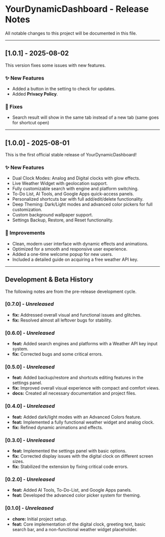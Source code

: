 # YourDynamicDashboard - Release Notes

All notable changes to this project will be documented in this file.

---

## [1.0.1] - 2025-08-02

This version fixes some issues with new features.

### ✨ New Features
- Added a button in the setting to check for updates.
- Added **Privacy Policy**.

### 🔧 Fixes
- Search result will show in the same tab instead of a new tab (same goes for shortcut open)

---

## [1.0.0] - 2025-08-01

This is the first official stable release of YourDynamicDashboard!

### ✨ New Features
- Dual Clock Modes: Analog and Digital clocks with glow effects.
- Live Weather Widget with geolocation support.
- Fully customizable search with engine and platform switching.
- To-Do List, AI Tools, and Google Apps quick-access panels.
- Personalized shortcuts bar with full add/edit/delete functionality.
- Deep Theming: Dark/Light modes and advanced color pickers for full customization.
- Custom background wallpaper support.
- Settings Backup, Restore, and Reset functionality.

### 🎨 Improvements
- Clean, modern user interface with dynamic effects and animations.
- Optimized for a smooth and responsive user experience.
- Added a one-time welcome popup for new users.
- Included a detailed guide on acquiring a free weather API key.

---

## Development & Beta History

The following notes are from the pre-release development cycle.

### [0.7.0] - *Unreleased*
- **fix:** Addressed overall visual and functional issues and glitches.
- **fix:** Resolved almost all leftover bugs for stability.

### [0.6.0] - *Unreleased*
- **feat:** Added search engines and platforms with a Weather API key input system.
- **fix:** Corrected bugs and some critical errors.

### [0.5.0] - *Unreleased*
- **feat:** Added backup/restore and shortcuts editing features in the settings panel.
- **fix:** Improved overall visual experience with compact and comfort views.
- **docs:** Created all necessary documentation and project files.

### [0.4.0] - *Unreleased*
- **feat:** Added dark/light modes with an Advanced Colors feature.
- **feat:** Implemented a fully functional weather widget and analog clock.
- **fix:** Refined dynamic animations and effects.

### [0.3.0] - *Unreleased*
- **feat:** Implemented the settings panel with basic options.
- **fix:** Corrected display issues with the digital clock on different screen sizes.
- **fix:** Stabilized the extension by fixing critical code errors.

### [0.2.0] - *Unreleased*
- **feat:** Added AI Tools, To-Do-List, and Google Apps panels.
- **feat:** Developed the advanced color picker system for theming.

### [0.1.0] - *Unreleased*
- **chore:** Initial project setup.
- **feat:** Core implementation of the digital clock, greeting text, basic search bar, and a non-functional weather widget placeholder.